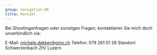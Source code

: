 ```yaml
---
group: navigation-06
title: Kontakt
---
```

Bei Shootinganfragen oder sonstigen Fragen, kontaktieren Sie mich doch unverbindlich via:

E-Mail: [michele.dekker@gmx.ch](mailto:michele.dekker@gmx.ch)
Telefon: 079 261 01 26
Standort: Schwerzenbach ZH/ Luzern
